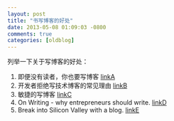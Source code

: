 ```yaml
---
layout: post
title: "书写博客的好处"
date: 2013-05-08 01:09:03 -0800
comments: true
categories: [oldblog] 
---
```


列举一下关于写博客的好处：

1. 即便没有读者，你也要写博客 [linkA]
2. 开发者拒绝写技术博客的常见理由 [linkB]
3. 敏捷的写博客 [linkC]
4. On Writing - why entrepreneurs should write. [linkD]
5. Break into Silicon Valley with a blog. [linkE]

[linkA]: http://blog.jobbole.com/38258/
[linkB]: http://blog.jobbole.com/18251/
[linkC]: http://blog.jobbole.com/38203/
[linkD]: http://spencerfry.com/on-writing
[linkE]: http://nathanmarz.com/blog/break-into-silicon-valley-with-a-blog-1.html